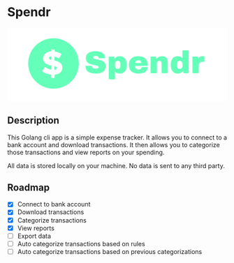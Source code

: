 # Spendr

![logo](docs/logo.png)

## Description
This Golang cli app is a simple expense tracker. It allows you to connect to a bank account and download transactions. It then allows you to categorize those transactions and view reports on your spending.

All data is stored locally on your machine. No data is sent to any third party.

## Roadmap
- [x] Connect to bank account
- [x] Download transactions
- [x] Categorize transactions
- [X] View reports
- [ ] Export data
- [ ] Auto categorize transactions based on rules
- [ ] Auto categorize transactions based on previous categorizations